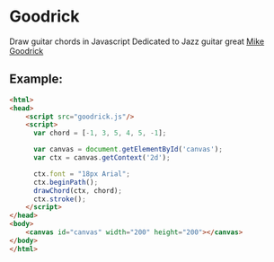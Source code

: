 # Goodrick
Draw guitar chords in Javascript
Dedicated to Jazz guitar great [Mike Goodrick](https://en.wikipedia.org/wiki/Mick_Goodrick)

## Example:

```html
<html>
<head>
    <script src="goodrick.js"/>
    <script>
      var chord = [-1, 3, 5, 4, 5, -1];

      var canvas = document.getElementById('canvas');
      var ctx = canvas.getContext('2d');

      ctx.font = "18px Arial";
      ctx.beginPath();
      drawChord(ctx, chord);
      ctx.stroke();
    </script>
</head>
<body>
    <canvas id="canvas" width="200" height="200"></canvas>
</body>
</html>
```
